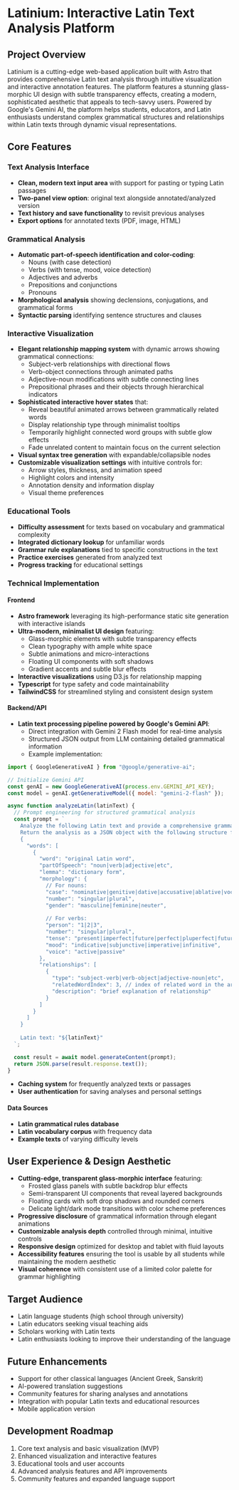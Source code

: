 # Latinium: Interactive Latin Text Analysis Platform

## Project Overview
Latinium is a cutting-edge web-based application built with Astro that provides comprehensive Latin text analysis through intuitive visualization and interactive annotation features. The platform features a stunning glass-morphic UI design with subtle transparency effects, creating a modern, sophisticated aesthetic that appeals to tech-savvy users. Powered by Google's Gemini AI, the platform helps students, educators, and Latin enthusiasts understand complex grammatical structures and relationships within Latin texts through dynamic visual representations.

## Core Features

### Text Analysis Interface
- **Clean, modern text input area** with support for pasting or typing Latin passages
- **Two-panel view option**: original text alongside annotated/analyzed version
- **Text history and save functionality** to revisit previous analyses
- **Export options** for annotated texts (PDF, image, HTML)

### Grammatical Analysis
- **Automatic part-of-speech identification and color-coding**:
  - Nouns (with case detection)
  - Verbs (with tense, mood, voice detection)
  - Adjectives and adverbs
  - Prepositions and conjunctions
  - Pronouns
- **Morphological analysis** showing declensions, conjugations, and grammatical forms
- **Syntactic parsing** identifying sentence structures and clauses

### Interactive Visualization
- **Elegant relationship mapping system** with dynamic arrows showing grammatical connections:
  - Subject-verb relationships with directional flows
  - Verb-object connections through animated paths
  - Adjective-noun modifications with subtle connecting lines
  - Prepositional phrases and their objects through hierarchical indicators
- **Sophisticated interactive hover states** that:
  - Reveal beautiful animated arrows between grammatically related words
  - Display relationship type through minimalist tooltips
  - Temporarily highlight connected word groups with subtle glow effects
  - Fade unrelated content to maintain focus on the current selection
- **Visual syntax tree generation** with expandable/collapsible nodes
- **Customizable visualization settings** with intuitive controls for:
  - Arrow styles, thickness, and animation speed
  - Highlight colors and intensity
  - Annotation density and information display
  - Visual theme preferences

### Educational Tools
- **Difficulty assessment** for texts based on vocabulary and grammatical complexity
- **Integrated dictionary lookup** for unfamiliar words
- **Grammar rule explanations** tied to specific constructions in the text
- **Practice exercises** generated from analyzed text
- **Progress tracking** for educational settings

### Technical Implementation

#### Frontend
- **Astro framework** leveraging its high-performance static site generation with interactive islands
- **Ultra-modern, minimalist UI design** featuring:
  - Glass-morphic elements with subtle transparency effects
  - Clean typography with ample white space
  - Subtle animations and micro-interactions
  - Floating UI components with soft shadows
  - Gradient accents and subtle blur effects
- **Interactive visualizations** using D3.js for relationship mapping
- **Typescript** for type safety and code maintainability
- **TailwindCSS** for streamlined styling and consistent design system

#### Backend/API
- **Latin text processing pipeline powered by Google's Gemini API**:
  - Direct integration with Gemini 2 Flash model for real-time analysis
  - Structured JSON output from LLM containing detailed grammatical information
  - Example implementation:
```javascript
import { GoogleGenerativeAI } from "@google/generative-ai";

// Initialize Gemini API
const genAI = new GoogleGenerativeAI(process.env.GEMINI_API_KEY);
const model = genAI.getGenerativeModel({ model: "gemini-2-flash" });

async function analyzeLatin(latinText) {
  // Prompt engineering for structured grammatical analysis
  const prompt = `
    Analyze the following Latin text and provide a comprehensive grammatical breakdown.
    Return the analysis as a JSON object with the following structure for each word:
    {
      "words": [
        {
          "word": "original Latin word",
          "partOfSpeech": "noun|verb|adjective|etc",
          "lemma": "dictionary form",
          "morphology": {
            // For nouns:
            "case": "nominative|genitive|dative|accusative|ablative|vocative",
            "number": "singular|plural",
            "gender": "masculine|feminine|neuter",
            
            // For verbs:
            "person": "1|2|3",
            "number": "singular|plural",
            "tense": "present|imperfect|future|perfect|pluperfect|future perfect",
            "mood": "indicative|subjunctive|imperative|infinitive",
            "voice": "active|passive"
          },
          "relationships": [
            {
              "type": "subject-verb|verb-object|adjective-noun|etc",
              "relatedWordIndex": 3, // index of related word in the array
              "description": "brief explanation of relationship"
            }
          ]
        }
      ]
    }
    
    Latin text: "${latinText}"
  `;

  const result = await model.generateContent(prompt);
  return JSON.parse(result.response.text());
}
```
- **Caching system** for frequently analyzed texts or passages
- **User authentication** for saving analyses and personal settings

#### Data Sources
- **Latin grammatical rules database**
- **Latin vocabulary corpus** with frequency data
- **Example texts** of varying difficulty levels

## User Experience & Design Aesthetic
- **Cutting-edge, transparent glass-morphic interface** featuring:
  - Frosted glass panels with subtle backdrop blur effects
  - Semi-transparent UI components that reveal layered backgrounds
  - Floating cards with soft drop shadows and rounded corners
  - Delicate light/dark mode transitions with color scheme preferences
- **Progressive disclosure** of grammatical information through elegant animations
- **Customizable analysis depth** controlled through minimal, intuitive controls
- **Responsive design** optimized for desktop and tablet with fluid layouts
- **Accessibility features** ensuring the tool is usable by all students while maintaining the modern aesthetic
- **Visual coherence** with consistent use of a limited color palette for grammar highlighting

## Target Audience
- Latin language students (high school through university)
- Latin educators seeking visual teaching aids
- Scholars working with Latin texts
- Latin enthusiasts looking to improve their understanding of the language

## Future Enhancements
- Support for other classical languages (Ancient Greek, Sanskrit)
- AI-powered translation suggestions
- Community features for sharing analyses and annotations
- Integration with popular Latin texts and educational resources
- Mobile application version

## Development Roadmap
1. Core text analysis and basic visualization (MVP)
2. Enhanced visualization and interactive features
3. Educational tools and user accounts
4. Advanced analysis features and API improvements
5. Community features and expanded language support